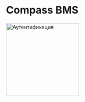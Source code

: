 # Compass BMS

<img src="[lib/screenshots/auth.jpg](https://disk.yandex.ru/i/dMFRlYKKxw1I7A)" alt="Аутентификация" width="200"/>
